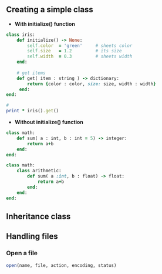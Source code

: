 ## Creating a simple class

- **With initialize() function**
```ruby
class iris:
    def initialize() -> None:
        self.color  = 'green'     # sheets color
        self.size   = 1.2         # its size
        self.width  = 0.3         # sheets width
    end:
    
    # get items
    def get( item : string ) -> dictionary:
        return {color : color, size: size, width : width}
     end:
end:    

# 
print * iris().get()
```

- **Without initialize() function**
```ruby
class math:
    def sum( a : int, b : int = 5) -> integer:
        return a+b
    end:
end:

class math:
    class arithmetic:
        def sum( a :int, b : float) -> float:
            return a+b
        end:
    end:
end:
```

## Inheritance class

## Handling files
### Open a file 
```ruby
open(name, file, action, encoding, status)
```
